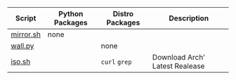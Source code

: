 | Script | Python Packages | Distro Packages | Description
| - | - | - | - |
| [mirror.sh](mirror.sh) | none ||
| [wall.py](wall.py) || none |
| [iso.sh](iso.sh) || `curl` `grep`| Download Arch' Latest Realease

